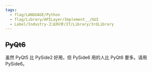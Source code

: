 ```yaml
---
tags:
  - flag/LANGUAGE/Python
  - flag/Library/APILayer/Implement__/GUI
  - Label/Industry-工业科学/IT/Library/3rdLibrary
---
```


## ~~PyQt6~~

虽然 PyQt5 比 PySide2 好用，但 PySide6 用的人比 PyQt6 要多。请用 PySide6。
